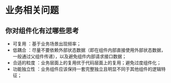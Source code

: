 # 业务相关问题

## 你对组件化有过哪些思考

- 可复用 ：基于业务场景出现频率；
- 低耦合 ：尽量不要依赖外部状态数据（即在组件内部直接使用外部状态数据，一般通过父组件传递），以及避免组件内部请求接口数据；
- 合适的粒度 ：业务层面上的复用优于代码层面上的复用；避免过度组件化；
- 功能独立性 ：业务组件应该保持一套完整独立且明显不同于其他组件的逻辑特征；

